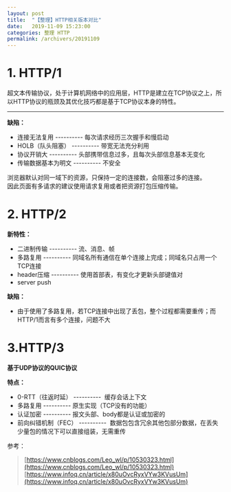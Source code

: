 ```yaml
---
layout: post
title:  "【整理】HTTP相关版本对比"
date:   2019-11-09 15:23:00
categories: 整理 HTTP
permalink: /archivers/20191109
---
```


# 1. HTTP/1
超文本传输协议，处于计算机网络中的应用层，HTTP是建立在TCP协议之上，所以HTTP协议的瓶颈及其优化技巧都是基于TCP协议本身的特性。

---

**缺陷：**

- 连接无法复用 ---------- 每次请求经历三次握手和慢启动
- HOLB（队头阻塞） ---------- 带宽无法充分利用
- 协议开销大 ---------- 头部携带信息过多，且每次头部信息基本无变化
- 传输数据基本为明文 ---------- 不安全


浏览器默认对同一域下的资源，只保持一定的连接数，会阻塞过多的连接。<br />因此页面有多请求的建议使用请求复用或者把资源打包压缩传输。


# 2. HTTP/2
**新特性：**

- 二进制传输 ---------- 流、消息、帧
- 多路复用 ---------- 同域名所有通信在单个连接上完成；同域名只占用一个TCP连接
- header压缩 ---------- 使用首部表，有变化才更新头部键值对
- server push

**缺陷：**

- 由于使用了多路复用，若TCP连接中出现了丢包，整个过程都需要重传；而HTTP/1而言有多个连接，问题不大


# 3.HTTP/3
**基于UDP协议的QUIC协议**

**特点：**

- 0-RTT（往返时延） ----------  缓存会话上下文
- 多路复用 ---------- 原生实现（TCP没有的功能）
- 认证加密 ---------- 报文头部、body都是认证或加密的
- 前向纠错机制（FEC） ----------  数据包包含冗余其他包部分数据，在丢失少量包的情况下可以直接组装，无需重传

参考：
> [https://www.cnblogs.com/Leo_wl/p/10530323.html](https://www.cnblogs.com/Leo_wl/p/10530323.html)
> [https://www.infoq.cn/article/x80uOvcRyxVYw3KVusUm](https://www.infoq.cn/article/x80uOvcRyxVYw3KVusUm)

